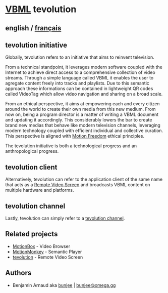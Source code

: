 # [VBML](README.md) tevolution

## english / [français](fr/tevolution.md)

## tevolution initiative

Globally, tevolution refers to an initiative that aims to reinvent television. 

From a technical standpoint, it leverages modern software coupled with the Internet to achieve
direct access to a comprehensive collection of video streams. Through a simple language called
VBML it enables the user to agregate content freely into tracks and playlists. Due to this semantic
approach these informations can be contained in lightweight QR codes called VideoTag which allow
video navigation and sharing on a broad scale.

From an ethical perspective, it aims at empowering each and every citizen around the world to
create their own media from this new medium. From now on, being a program director is a matter of
writing a VBML document and updating it accordingly. This considerably lowers the bar to create
brand new medias that behave like modern television channels, leveraging modern technology coupled
with efficient individual and collective curation. This perspective is aligned with [Motion Freedom](https://omega.gg/about/MotionFreedom)
ethical principles.

The tevolution initiative is both a technological progress and an anthropological progress.

## tevolution client

Alternatively, tevolution can refer to the application client of the same name that acts as a
[Remote Video Screen](https://omega.gg/about/RemoteVideoScreen) and broadcasts VBML content on
multiple hardware and platforms.

## tevolution channel

Lastly, tevolution can simply refer to a [tevolution channel](https://omega.gg/about/Channel).

## Related projects

- [MotionBox](https://omega.gg/MotionBox/sources) - Video Browser
- [MotionMonkey](https://omega.gg/MotionMonkey) - Semantic Player
- [tevolution](https://omega.gg/tevolution) - Remote Video Screen

## Authors

- Benjamin Arnaud aka [bunjee](https://bunjee.me) | <bunjee@omega.gg>
